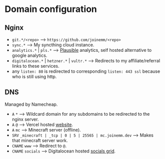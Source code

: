 # Domain configuration

## Nginx

 - `git.*/<repo>` --> `https://github.com/joinemm/<repo>`
 - `sync.*` --> My syncthing cloud instance.
 - `analytics.*` | `pls.*` --> [Plausible](https://plausible.io) analytics, self hosted alternative to google analytics.
 - `digitalocean.*` | `hetzner.*` | `vultr.*` --> Redirects to my affiliate/referral links to these services.
 - any `listen: 80` is redirected to corresponding `listen: 443 ssl` because who is still using http.
 
## DNS

Managed by Namecheap.

 - `A` `*` --> Wildcard domain for any subdomains to be redirected to the nginx server.
 - `A` `@` --> Vercel hosted [website](https://git.joinemm.dev/website).
 - `A` `mc` --> Minecraft server (offline).
 - `SRV` `_minecraft | _tcp | 0 | 5 | 25565 | mc.joinemm.dev` --> Makes that minecraft server work.
 - `CNAME` `www` --> Redirect to `@`.
 - `CNAME` `socials` --> Digitalocean hosted [socials grid](https://git.joinemm.dev/socials-website).
